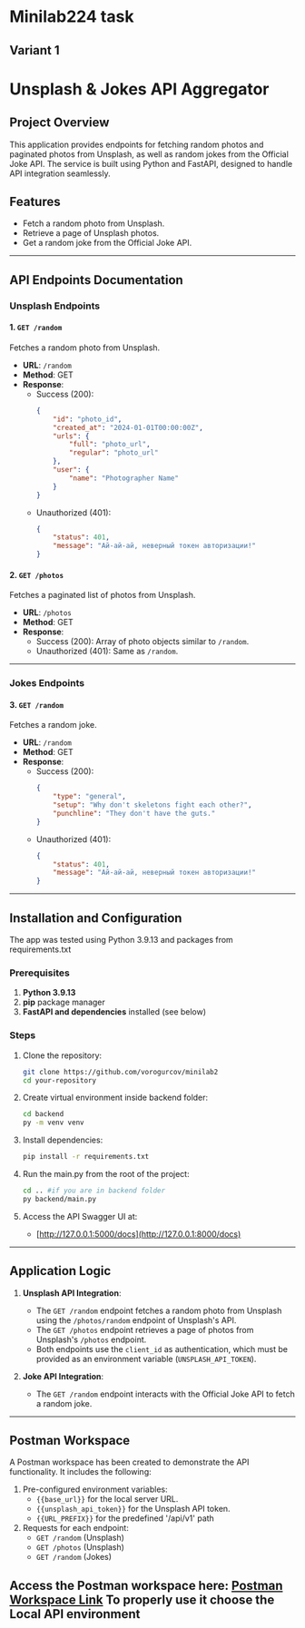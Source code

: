 # Minilab224 task
## Variant 1

# Unsplash & Jokes API Aggregator

## Project Overview

This application provides endpoints for fetching random photos and paginated photos from Unsplash, as well as random jokes from the Official Joke API. The service is built using Python and FastAPI, designed to handle API integration seamlessly.

## Features

- Fetch a random photo from Unsplash.
- Retrieve a page of Unsplash photos.
- Get a random joke from the Official Joke API.

---

## API Endpoints Documentation

### Unsplash Endpoints

#### 1. `GET /random`
Fetches a random photo from Unsplash.

- **URL**: `/random`
- **Method**: GET
- **Response**:
  - Success (200):
    ```json
    {
        "id": "photo_id",
        "created_at": "2024-01-01T00:00:00Z",
        "urls": {
            "full": "photo_url",
            "regular": "photo_url"
        },
        "user": {
            "name": "Photographer Name"
        }
    }
    ```
  - Unauthorized (401):
    ```json
    {
        "status": 401,
        "message": "Ай-ай-ай, неверный токен авторизации!"
    }
    ```

#### 2. `GET /photos`
Fetches a paginated list of photos from Unsplash.

- **URL**: `/photos`
- **Method**: GET
- **Response**:
  - Success (200): Array of photo objects similar to `/random`.
  - Unauthorized (401): Same as `/random`.

---

### Jokes Endpoints

#### 3. `GET /random`
Fetches a random joke.

- **URL**: `/random`
- **Method**: GET
- **Response**:
  - Success (200):
    ```json
    {
        "type": "general",
        "setup": "Why don't skeletons fight each other?",
        "punchline": "They don't have the guts."
    }
    ```
  - Unauthorized (401):
    ```json
    {
        "status": 401,
        "message": "Ай-ай-ай, неверный токен авторизации!"
    }
    ```

---

## Installation and Configuration
The app was tested using Python 3.9.13 and packages from requirements.txt

### Prerequisites

1. **Python 3.9.13**
2. **pip** package manager
3. **FastAPI and dependencies** installed (see below)

### Steps

1. Clone the repository:
    ```bash
    git clone https://github.com/vorogurcov/minilab2
    cd your-repository
    ```

2. Create virtual environment inside backend folder:
    ```bash
    cd backend
    py -m venv venv
    ```
    
3. Install dependencies:
    ```bash
    pip install -r requirements.txt
    ```

4. Run the main.py from the root of the project:
    ```bash
    cd .. #if you are in backend folder
    py backend/main.py
    ```

5. Access the API Swagger UI at:
    - [http://127.0.0.1:5000/docs](http://127.0.0.1:8000/docs)

---

## Application Logic

1. **Unsplash API Integration**:
   - The `GET /random` endpoint fetches a random photo from Unsplash using the `/photos/random` endpoint of Unsplash's API.
   - The `GET /photos` endpoint retrieves a page of photos from Unsplash's `/photos` endpoint.
   - Both endpoints use the `client_id` as authentication, which must be provided as an environment variable (`UNSPLASH_API_TOKEN`).

2. **Joke API Integration**:
   - The `GET /random` endpoint interacts with the Official Joke API to fetch a random joke.

---

## Postman Workspace

A Postman workspace has been created to demonstrate the API functionality. It includes the following:

1. Pre-configured environment variables:
    - `{{base_url}}` for the local server URL.
    - `{{unsplash_api_token}}` for the Unsplash API token.
    - `{{URL_PREFIX}}` for the predefined '/api/v1' path
2. Requests for each endpoint:
    - `GET /random` (Unsplash)
    - `GET /photos` (Unsplash)
    - `GET /random` (Jokes)

**Access the Postman workspace here**: [Postman Workspace Link](https://www.postman.com/spaceflight-geologist-43185237/minilab2)
To properly use it choose the Local API environment
---

